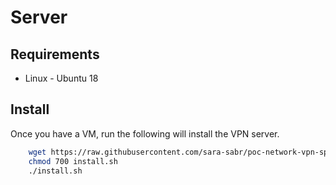 # Server

## Requirements

- Linux - Ubuntu 18

## Install

Once you have a VM, run the following will install the VPN server.

```bash
    wget https://raw.githubusercontent.com/sara-sabr/poc-network-vpn-split-tunnel/master/Server/install.sh
    chmod 700 install.sh
    ./install.sh
```
